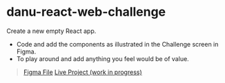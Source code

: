 # danu-react-web-challenge
Create a new empty React app.
- Code and add the components as illustrated in the Challenge screen in Figma.
- To play around and add anything you feel would be of value.


>[Figma File](https://tinyurl.com/mfk4mp4c)
>[Live Project (work in progress)](https://danu-react-web-challenge.vercel.app/)
